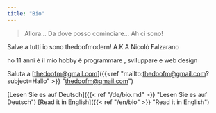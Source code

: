 ```yaml
---
title: "Bio"
---
```

>Allora... Da dove posso cominciare...  Ah ci sono!

Salve a tutti io sono thedoofmodern! A.K.A Nicolò Falzarano

ho 11 anni è il mio hobby è programmare , sviluppare e web design 

Saluta a [thedoofm@gmail.com]({{<ref "mailto:thedoofm@gmail.com?subject=Hallo" >}} "thedoofm@gmail.com")

[Lesen Sie es auf Deutsch]({{< ref "/de/bio.md" >}} "Lesen Sie es auf Deutsch") [Read it in English]({{< ref "/en/bio" >}} "Read it in English")
